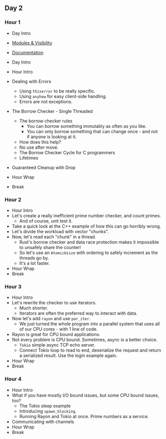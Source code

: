 ## Day 2

### Hour 1 

* Day Intro
* [Modules & Visibility](./hour1/modules.md)
* [Documentation](./hour1/documentation.md)

* Day Intro
* Hour Intro
* Dealing with Errors
    * Using `thiserror` to be really specific.
    * Using `anyhow` for easy client-side handling.
    * Errors are not exceptions.
* The Borrow Checker - Single Threaded
    * The borrow checker rules
        * You can borrow something immutably as often as you like.
        * You can only borrow something that can change once - and not if anyone is looking at it.
    * How does this help?
    * No use after move.
    * The Borrow Checker Cycle for C programmers
    * Lifetimes
* Guaranteed Cleanup with Drop
* Hour Wrap
* Break

### Hour 2

* Hour Intro
* Let's create a really inefficient prime number checker, and count primes.
    * And of course, unit test it.
* Take a quick look at the C++ example of how this can go horribly wrong.
* Let's divide the workload with vector "chunks".
* Now, let's read each "chunk" in a thread.
    * Rust's borrow checker and data race protection makes it impossible to unsafely share the counter!
    * So let's use an `AtomicUsize` with ordering to safely increment as the threads go by.
    * It's a lot faster.
* Hour Wrap
* Break

### Hour 3

* Hour Intro
* Let's rewrite the checker to use iterators.
    * Much shorter.
    * Iterators are often the preferred way to interact with data.
* Now let's add `rayon` and use `par_iter`.
    * We just turned the whole program into a parallel system that uses all of our CPU cores - with 1 line of code.
* Rayon is great for CPU bound applications.
* Not every problem is CPU bound. Sometimes, async is a better choice.
    * `Tokio` simple async TCP echo server.
    * Connect Tokio loop to read to end, deserialize the request and return a serialized result. Use the login example again.
* Hour Wrap
* Break

### Hour 4

* Hour Intro
* What if you have mostly I/O bound issues, but some CPU bound issues, too?
    * The Tokio sleep example
    * Introducing `spawn_blocking`.
    * Running Rayon and Tokio at once. Prime numbers as a service.
* Communicating with channels
* Hour Wrap
* Break